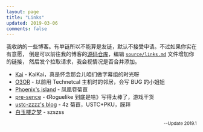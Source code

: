 ```yaml
---
layout: page
title: "Links"
updated: 2019-03-06
comments: false
---
```


我收纳的一些博客。有单链所以不能算是友链，默认不接受申请。不过如果你实在有意愿，
倒是可以前往我的博客的[源码仓库]，编辑 [`source/links.md`] 文件增加你的链接，
然后发个拉取请求，我会视情况是否合并添加。

 - [Kai](https://kclu.net) - KaiKai，真是怀念那会儿咱们做字幕组的时光呀
 - [O3OR](http://o3or.com) - 以前用 Technetcal 主机时的邻居，会写 BUG 的小姐姐
 - [Phoenix's island](https://blog.phoenixlzx.com) - 凤凰卷菊苣
 - [pre-sence](http://pre-sence.com) - 《Roguelike 到底是啥》写得太棒了，游戏干货
 - [ustc-zzzz's blog](http://blog.ustc-zzzz.net) - 4z 菊苣，USTC+PKU，膜拜
 - [白玉楼之梦](http://blog.hakugyokurou.net "szszss' blog") - szszss

<div style="text-align:right"><small>
--Update 2019.1
</small></div>

[源码仓库]: https://github.com/h404bi/www.h404bi.com
[`source/links.md`]: https://github.com/h404bi/www.h404bi.com/blob/master/source/links.md
